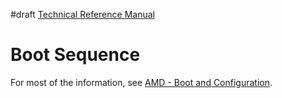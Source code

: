 #draft
[Technical Reference Manual](https://docs.amd.com/r/en-US/ug1085-zynq-ultrascale-trm)

# Boot Sequence
For most of the information, see [AMD - Boot and Configuration](https://docs.amd.com/r/en-US/ug1085-zynq-ultrascale-trm/Boot-and-Configuration).